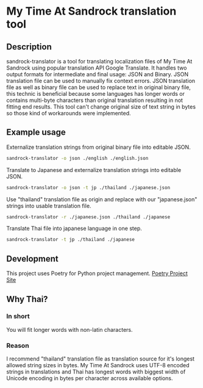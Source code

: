 # My Time At Sandrock translation tool
## Description
sandrock-translator is a tool for translating localization files of My Time At Sandrock using popular translation API Google Translate. It handles two output formats for intermediate and final usage: JSON and Binary. JSON translation file can be used to manually fix context errors. JSON translation file as well as binary file can be used to replace text in original binary file, this technic is beneficial because some languages has longer words or contains multi-byte characters than original translation resulting in not fitting end results. This tool can't change original size of text string in bytes so those kind of workarounds were implemented.
## Example usage
Externalize translation strings from original binary file into editable JSON.
```sh
sandrock-translator -o json ./english ./english.json
```

Translate to Japanese and externalize translation strings into editable JSON.
```sh
sandrock-translator -o json -t jp ./thailand ./japanese.json
```

Use "thailand" translation file as origin and replace with our "japanese.json" strings into usable translation file.
```sh
sandrock-translator -r ./japanese.json ./thailand ./japanese
```

Translate Thai file into japanese language in one step.
```sh
sandrock-translator -t jp ./thailand ./japanese
```
## Development
This project uses Poetry for Python project management. [Poetry Project Site](https://python-poetry.org/)

## Why Thai?
### In short
You will fit longer words with non-latin characters.
### Reason
I recommend "thailand" translation file as translation source for it's longest allowed string sizes in bytes. My Time At Sandrock uses UTF-8 encoded strings in translations and Thai has longest words with biggest width of Unicode encoding in bytes per character across available options.